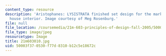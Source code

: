 ```yaml
---
content_type: resource
description: 'Aristophanes: LYSISTRATA finished set design for the market square with
  house interior. Image courtesy of Meg Rosenburg.'
file: null
file_location: /coursemedia/21m-603-principles-of-design-fall-2005/50003f370530f77d8310b12c5e18672c_21m603010.jpg
file_type: image/jpeg
resourcetype: Image
title: 21m603010.jpg
uid: 50003f37-0530-f77d-8310-b12c5e18672c
---
```

